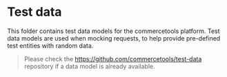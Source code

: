 # Test data

This folder contains test data models for the commercetools platform. Test data models are used when mocking requests, to help provide pre-defined test entities with random data.

> Please check the https://github.com/commercetools/test-data repository if a data model is already available.
